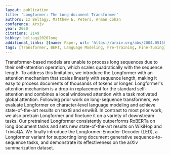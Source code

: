 ```yaml
---
layout: publication
title: 'Longformer: The Long-document Transformer'
authors: Iz Beltagy, Matthew E. Peters, Arman Cohan
conference: Arxiv
year: 2020
citations: 2149
bibkey: beltagy2020long
additional_links: [{name: Paper, url: 'https://arxiv.org/abs/2004.05150'}]
tags: [Transformer, BERT, Language Modeling, Pre-Training, Fine-Tuning]
---
```

Transformer-based models are unable to process long sequences due to their
self-attention operation, which scales quadratically with the sequence length.
To address this limitation, we introduce the Longformer with an attention
mechanism that scales linearly with sequence length, making it easy to process
documents of thousands of tokens or longer. Longformer's attention mechanism is
a drop-in replacement for the standard self-attention and combines a local
windowed attention with a task motivated global attention. Following prior work
on long-sequence transformers, we evaluate Longformer on character-level
language modeling and achieve state-of-the-art results on text8 and enwik8. In
contrast to most prior work, we also pretrain Longformer and finetune it on a
variety of downstream tasks. Our pretrained Longformer consistently outperforms
RoBERTa on long document tasks and sets new state-of-the-art results on WikiHop
and TriviaQA. We finally introduce the Longformer-Encoder-Decoder (LED), a
Longformer variant for supporting long document generative sequence-to-sequence
tasks, and demonstrate its effectiveness on the arXiv summarization dataset.